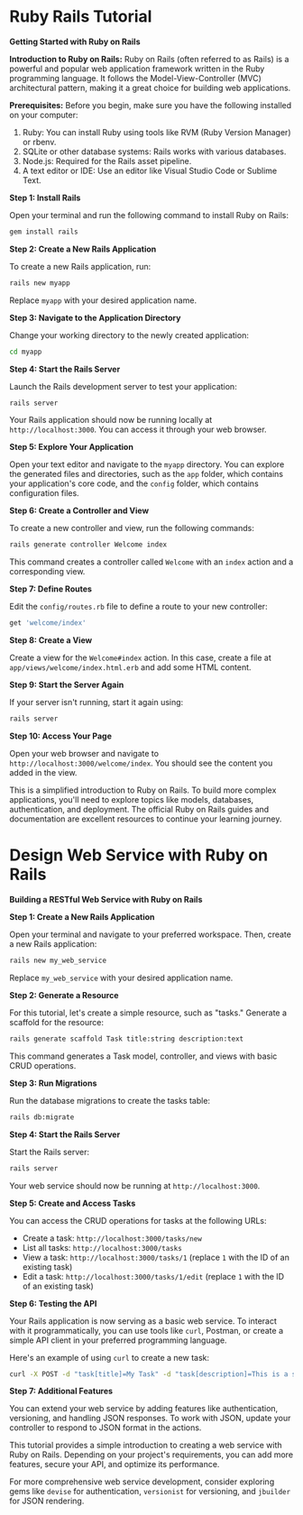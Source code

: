 # Ruby Rails Tutorial

**Getting Started with Ruby on Rails**

**Introduction to Ruby on Rails:**
Ruby on Rails (often referred to as Rails) is a powerful and popular web application framework written in the Ruby programming language. It follows the Model-View-Controller (MVC) architectural pattern, making it a great choice for building web applications.

**Prerequisites:**
Before you begin, make sure you have the following installed on your computer:

1. Ruby: You can install Ruby using tools like RVM (Ruby Version Manager) or rbenv.
2. SQLite or other database systems: Rails works with various databases.
3. Node.js: Required for the Rails asset pipeline.
4. A text editor or IDE: Use an editor like Visual Studio Code or Sublime Text.

**Step 1: Install Rails**

Open your terminal and run the following command to install Ruby on Rails:

```bash
gem install rails
```

**Step 2: Create a New Rails Application**

To create a new Rails application, run:

```bash
rails new myapp
```

Replace `myapp` with your desired application name.

**Step 3: Navigate to the Application Directory**

Change your working directory to the newly created application:

```bash
cd myapp
```

**Step 4: Start the Rails Server**

Launch the Rails development server to test your application:

```bash
rails server
```

Your Rails application should now be running locally at `http://localhost:3000`. You can access it through your web browser.

**Step 5: Explore Your Application**

Open your text editor and navigate to the `myapp` directory. You can explore the generated files and directories, such as the `app` folder, which contains your application's core code, and the `config` folder, which contains configuration files.

**Step 6: Create a Controller and View**

To create a new controller and view, run the following commands:

```bash
rails generate controller Welcome index
```

This command creates a controller called `Welcome` with an `index` action and a corresponding view.

**Step 7: Define Routes**

Edit the `config/routes.rb` file to define a route to your new controller:

```ruby
get 'welcome/index'
```

**Step 8: Create a View**

Create a view for the `Welcome#index` action. In this case, create a file at `app/views/welcome/index.html.erb` and add some HTML content.

**Step 9: Start the Server Again**

If your server isn't running, start it again using:

```bash
rails server
```

**Step 10: Access Your Page**

Open your web browser and navigate to `http://localhost:3000/welcome/index`. You should see the content you added in the view.

This is a simplified introduction to Ruby on Rails. To build more complex applications, you'll need to explore topics like models, databases, authentication, and deployment. The official Ruby on Rails guides and documentation are excellent resources to continue your learning journey.

# Design Web Service with Ruby on Rails

**Building a RESTful Web Service with Ruby on Rails**

**Step 1: Create a New Rails Application**

Open your terminal and navigate to your preferred workspace. Then, create a new Rails application:

```bash
rails new my_web_service
```

Replace `my_web_service` with your desired application name.

**Step 2: Generate a Resource**

For this tutorial, let's create a simple resource, such as "tasks." Generate a scaffold for the resource:

```bash
rails generate scaffold Task title:string description:text
```

This command generates a Task model, controller, and views with basic CRUD operations.

**Step 3: Run Migrations**

Run the database migrations to create the tasks table:

```bash
rails db:migrate
```

**Step 4: Start the Rails Server**

Start the Rails server:

```bash
rails server
```

Your web service should now be running at `http://localhost:3000`.

**Step 5: Create and Access Tasks**

You can access the CRUD operations for tasks at the following URLs:

- Create a task: `http://localhost:3000/tasks/new`
- List all tasks: `http://localhost:3000/tasks`
- View a task: `http://localhost:3000/tasks/1` (replace `1` with the ID of an existing task)
- Edit a task: `http://localhost:3000/tasks/1/edit` (replace `1` with the ID of an existing task)

**Step 6: Testing the API**

Your Rails application is now serving as a basic web service. To interact with it programmatically, you can use tools like `curl`, Postman, or create a simple API client in your preferred programming language.

Here's an example of using `curl` to create a new task:

```bash
curl -X POST -d "task[title]=My Task" -d "task[description]=This is a sample task" http://localhost:3000/tasks
```

**Step 7: Additional Features**

You can extend your web service by adding features like authentication, versioning, and handling JSON responses. To work with JSON, update your controller to respond to JSON format in the actions.

This tutorial provides a simple introduction to creating a web service with Ruby on Rails. Depending on your project's requirements, you can add more features, secure your API, and optimize its performance.

For more comprehensive web service development, consider exploring gems like `devise` for authentication, `versionist` for versioning, and `jbuilder` for JSON rendering.
